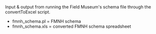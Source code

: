 Input & output from running the Field Museum's schema file through the convertToExcel script.

* fmnh_schema.pl = FMNH schema
* fmnh_schema.xls = converted FMNH schema spreadsheet
